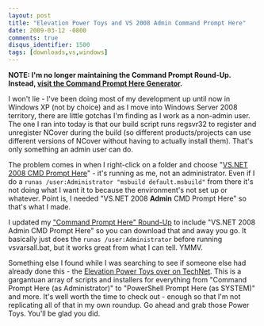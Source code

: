 ```yaml
---
layout: post
title: "Elevation Power Toys and VS 2008 Admin Command Prompt Here"
date: 2009-03-12 -0800
comments: true
disqus_identifier: 1500
tags: [downloads,vs,windows]
---
```

**NOTE: I'm no longer maintaining the Command Prompt Round-Up. Instead,
[visit the Command Prompt Here
Generator](http://app.paraesthesia.com/CommandPromptHere/).**

I won't lie - I've been doing most of my development up until now in
Windows XP (not by choice) and as I move into Windows Server 2008
territory, there are little gotchas I'm finding as I work as a non-admin
user. The one I ran into today is that our build script runs regsvr32 to
register and unregister NCover during the build (so different
products/projects can use different versions of NCover without having to
actually install them). That's only something an admin user can do.

The problem comes in when I right-click on a folder and choose "[VS.NET
2008 CMD Prompt
Here](/archive/2007/11/20/command-prompt-here-round-up.aspx)" - it's
running as me, not an administrator. Even if I do a
`runas /user:Administrator "msbuild default.msbuild"` from there it's
not doing what I want it to because the environment's not set up or
whatever. Point is, I needed "VS.NET 2008 **Admin** CMD Prompt Here" so
that's what I made.

I updated my ["Command Prompt Here"
Round-Up](/archive/2007/11/20/command-prompt-here-round-up.aspx) to
include "VS.NET 2008 Admin CMD Prompt Here" so you can download that and
away you go. It basically just does the `runas /user:Administrator`
before running vsvarsall.bat, but it works great from what I can tell.
YMMV.

Something else I found while I was searching to see if someone else had
already done this - the [Elevation Power Toys over on
TechNet](http://technet.microsoft.com/en-us/magazine/2008.06.elevation.aspx).
This is a gargantuan array of scripts and installers for everything from
"Command Prompt Here (as Administrator)" to "PowerShell Prompt Here (as
SYSTEM)" and more. It's well worth the time to check out - enough so
that I'm not replicating all of that in my own roundup. Go ahead and
grab those Power Toys. You'll be glad you did.
